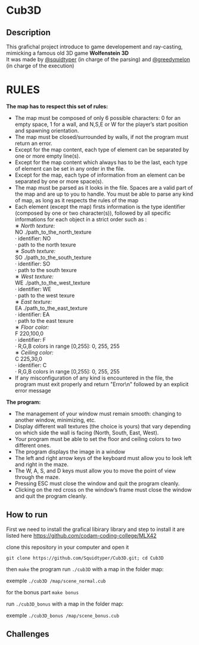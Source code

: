 # Cub3D

## **Description**
This grafichal project introduce to game developement and ray-casting, mimicking a famous old 3D game **Wolfenstein 3D**<br>
It was made by [@squidtyper](https://github.com/squidtyper/squidtyper) (in charge of the parsing) and [@greedymelon](https://github.com/greedymelon/greedymelon) (in charge of the execution)

# **RULES**
**The map has to respect this set of rules:**
- The map must be composed of only 6 possible characters: 0 for an empty space,
1 for a wall, and N,S,E or W for the player’s start position and spawning
orientation.
- The map must be closed/surrounded by walls, if not the program must return
an error.
- Except for the map content, each type of element can be separated by one or
more empty line(s).
- Except for the map content which always has to be the last, each type of
element can be set in any order in the file.
- Except for the map, each type of information from an element can be separated
by one or more space(s).
- The map must be parsed as it looks in the file. Spaces are a valid part of the
map and are up to you to handle. You must be able to parse any kind of map,
as long as it respects the rules of the map
- Each element (except the map) firsts information is the type identifier (composed by one or two character(s)), 
followed by all specific informations for each object in a strict order such as :<br>
∗ *North texture:*<br>
NO ./path_to_the_north_texture<br>
· identifier: NO<br>
· path to the north texure<br>
∗ *South texture:*<br>
SO ./path_to_the_south_texture<br>
· identifier: SO<br>
· path to the south texure<br>
∗ *West texture:*<br>
WE ./path_to_the_west_texture<br>
· identifier: WE<br>
· path to the west texure<br>
∗ *East texture:*<br>
EA ./path_to_the_east_texture<br>
· identifier: EA<br>
· path to the east texure<br>
∗ *Floor color:*<br>
F 220,100,0<br>
· identifier: F<br>
· R,G,B colors in range [0,255]: 0, 255, 255<br>
∗ *Ceiling color:*<br>
C 225,30,0<br>
· identifier: C<br>
· R,G,B colors in range [0,255]: 0, 255, 255<br>
- If any misconfiguration of any kind is encountered in the file, the program
must exit properly and return "Error\n" followed by an explicit error message

**The program:**<br>
- The management of your window must remain smooth: changing to another window, minimizing, etc.
- Display different wall textures (the choice is yours) that vary depending on which
side the wall is facing (North, South, East, West).
- Your program must be able to set the floor and ceiling colors to two different ones.
- The program displays the image in a window
- The left and right arrow keys of the keyboard must allow you to look left and
right in the maze.
- The W, A, S, and D keys must allow you to move the point of view through
the maze.
- Pressing ESC must close the window and quit the program cleanly.
- Clicking on the red cross on the window’s frame must close the window and
quit the program cleanly.

## **How to run**
First we need to install the grafical libirary
library and step to install it are listed here 
https://github.com/codam-coding-college/MLX42

clone this repository in your computer and open it
```
git clone https://github.com/Squidtyper/Cub3D.git; cd Cub3D
```
then ```make``` the program
run
```./cub3D``` with a map in the folder map:

exemple
```./cub3D /map/scene_normal.cub```

for the bonus part
```make bonus```

run
```./cub3D_bonus``` with a map in the folder map:

exemple
```./cub3D_bonus /map/scene_bonus.cub```

## **Challenges**
